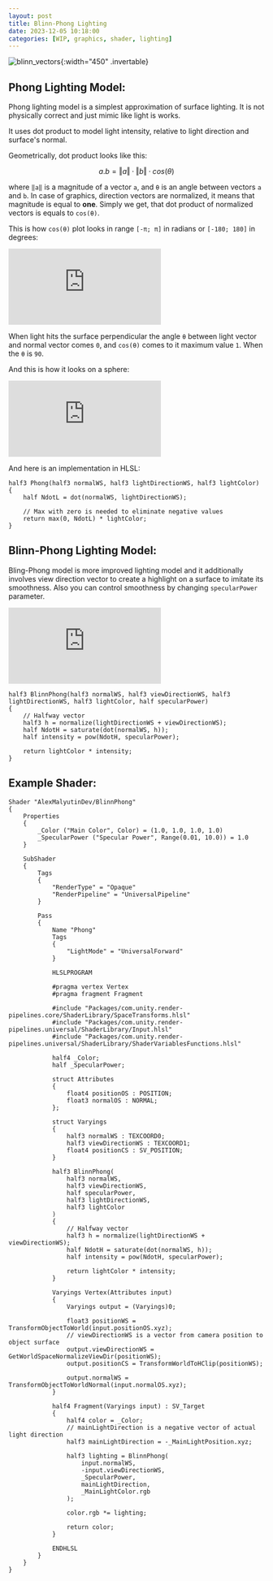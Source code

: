 ```yaml
---
layout: post
title: Blinn-Phong Lighting
date: 2023-12-05 10:18:00
categories: [WIP, graphics, shader, lighting]
---
```


![blinn_vectors](https://upload.wikimedia.org/wikipedia/commons/0/01/Blinn_Vectors.svg){:width="450" .invertable}

Phong Lighting Model:
---
Phong lighting model is a simplest approximation of surface lighting. It is not physically correct and just mimic like light is works.

It uses dot product to model light intensity, relative to light direction and surface's normal.

Geometrically, dot product looks like this:

```math
a.b = ‖a‖·‖b‖·cos(θ)
```

where `‖a‖` is a magnitude of a vector `a`, and `θ` is an angle between vectors `a` and `b`. In case of graphics, direction vectors are normalized, it means that magnitude is equal to **one**.
Simply we get, that dot product of normalized vectors is equals to `cos(θ)`.

This is how `cos(θ)` plot looks in range `[-π; π]` in radians or `[-180; 180]` in degrees:

<div class="invertable">
    <iframe src="https://www.desmos.com/calculator/k1wljac18w?embed" style="border: 5px solid var(--inv-gray-3)" frameborder=0></iframe>
</div>

When light hits the surface perpendicular the angle `θ` between light vector and normal vector comes `0`, and `cos(θ)` comes to it maximum value `1`. When the `θ` is `90`.

<!-- ![](../../assets/images/light-vectors.svg){:width="400"} -->

And this is how it looks on a sphere:

<iframe src="https://www.shadertoy.com/embed/DtGfWR?gui=false&t=10&paused=true&muted=true" style="border: 5px solid var(--gray-3)" frameborder="0"></iframe>

And here is an implementation in HLSL:

```hlsl
half3 Phong(half3 normalWS, half3 lightDirectionWS, half3 lightColor)
{
    half NdotL = dot(normalWS, lightDirectionWS);

    // Max with zero is needed to eliminate negative values
    return max(0, NdotL) * lightColor;
}
```

Blinn-Phong Lighting Model:
---

Bling-Phong model is more improved lighting model and it additionally involves view direction vector to create a highlight on a surface to imitate its smoothness. Also you can control smoothness by changing `specularPower` parameter.

<iframe src="https://www.shadertoy.com/embed/lfsXW8?gui=false&t=10&paused=true&muted=true" style="border: 5px solid var(--gray-3)" frameborder="0"></iframe>

```hlsl
half3 BlinnPhong(half3 normalWS, half3 viewDirectionWS, half3 lightDirectionWS, half3 lightColor, half specularPower)
{
    // Halfway vector
    half3 h = normalize(lightDirectionWS + viewDirectionWS);
    half NdotH = saturate(dot(normalWS, h));
    half intensity = pow(NdotH, specularPower);

    return lightColor * intensity;
}
```


Example Shader:
---

```hlsl
Shader "AlexMalyutinDev/BlinnPhong"
{
    Properties
    {
        _Color ("Main Color", Color) = (1.0, 1.0, 1.0, 1.0)
        _SpecularPower ("Specular Power", Range(0.01, 10.0)) = 1.0
    }

    SubShader
    {
        Tags
        {
            "RenderType" = "Opaque"
            "RenderPipeline" = "UniversalPipeline"
        }

        Pass
        {
            Name "Phong"
            Tags
            {
                "LightMode" = "UniversalForward"
            }

            HLSLPROGRAM

            #pragma vertex Vertex
            #pragma fragment Fragment

            #include "Packages/com.unity.render-pipelines.core/ShaderLibrary/SpaceTransforms.hlsl"
            #include "Packages/com.unity.render-pipelines.universal/ShaderLibrary/Input.hlsl"
            #include "Packages/com.unity.render-pipelines.universal/ShaderLibrary/ShaderVariablesFunctions.hlsl"

            half4 _Color;
            half _SpecularPower;

            struct Attributes
            {
                float4 positionOS : POSITION;
                float3 normalOS : NORMAL;
            };
            
            struct Varyings
            {
                half3 normalWS : TEXCOORD0;
                half3 viewDirectionWS : TEXCOORD1;
                float4 positionCS : SV_POSITION;
            }

            half3 BlinnPhong(
                half3 normalWS,
                half3 viewDirectionWS,
                half specularPower,
                half3 lightDirectionWS,
                half3 lightColor
            )
            {
                // Halfway vector
                half3 h = normalize(lightDirectionWS + viewDirectionWS);
                half NdotH = saturate(dot(normalWS, h));
                half intensity = pow(NdotH, specularPower);

                return lightColor * intensity;
            }

            Varyings Vertex(Attributes input)
            {
                Varyings output = (Varyings)0;

                float3 positionWS = TransformObjectToWorld(input.positionOS.xyz);
                // viewDirectionWS is a vector from camera position to object surface
                output.viewDirectionWS = GetWorldSpaceNormalizeViewDir(positionWS);
                output.positionCS = TransformWorldToHClip(positionWS);

                output.normalWS = TransformObjectToWorldNormal(input.normalOS.xyz);
            }

            half4 Fragment(Varyings input) : SV_Target
            {
                half4 color = _Color;
                // mainLightDirection is a negative vector of actual light direction
                half3 mainLightDirection = -_MainLightPosition.xyz;

                half3 lighting = BlinnPhong(
                    input.normalWS,
                    -input.viewDirectionWS,
                    _SpecularPower,
                    mainLightDirection,
                    _MainLightColor.rgb
                );

                color.rgb *= lighting;

                return color;
            }

            ENDHLSL
        }
    }
}
```
